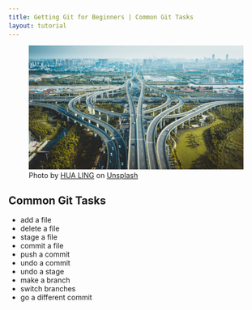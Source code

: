 ```yaml
---
title: Getting Git for Beginners | Common Git Tasks
layout: tutorial
---
```


<figure class="top-photo">
  <img src="assets/images/freeway.jpg" alt="A big, giant freeway interchange leading into the city" />
  <figcaption>
Photo by <a href="https://unsplash.com/@linghua?utm_source=unsplash&utm_medium=referral&utm_content=creditCopyText">HUA LING</a> on <a href="https://unsplash.com/?utm_source=unsplash&utm_medium=referral&utm_content=creditCopyText">Unsplash</a>

  </figcaption>
</figure>


## Common Git Tasks

- add a file
- delete a file
- stage a file
- commit a file
- push a commit
- undo a commit
- undo a stage
- make a branch
- switch branches
- go a different commit